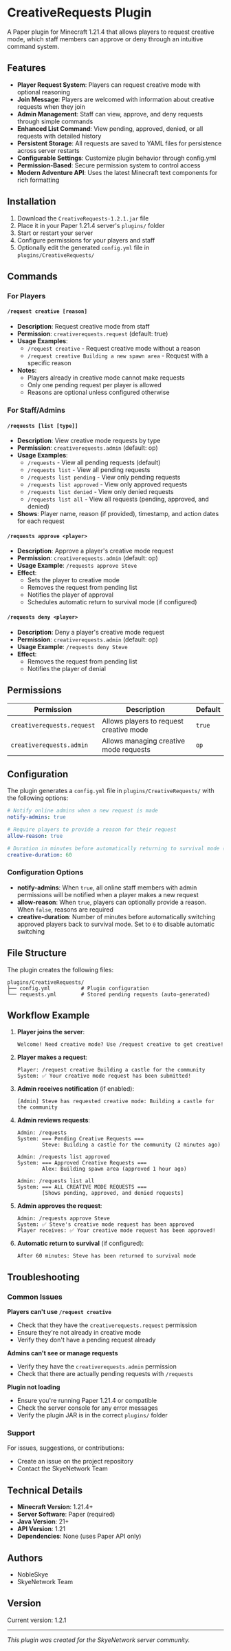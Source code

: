 # CreativeRequests Plugin

A Paper plugin for Minecraft 1.21.4 that allows players to request creative mode, which staff members can approve or deny through an intuitive command system.

## Features

- **Player Request System**: Players can request creative mode with optional reasoning
- **Join Message**: Players are welcomed with information about creative requests when they join
- **Admin Management**: Staff can view, approve, and deny requests through simple commands
- **Enhanced List Command**: View pending, approved, denied, or all requests with detailed history
- **Persistent Storage**: All requests are saved to YAML files for persistence across server restarts
- **Configurable Settings**: Customize plugin behavior through config.yml
- **Permission-Based**: Secure permission system to control access
- **Modern Adventure API**: Uses the latest Minecraft text components for rich formatting

## Installation

1. Download the `CreativeRequests-1.2.1.jar` file
2. Place it in your Paper 1.21.4 server's `plugins/` folder
3. Start or restart your server
4. Configure permissions for your players and staff
5. Optionally edit the generated `config.yml` file in `plugins/CreativeRequests/`

## Commands

### For Players

#### `/request creative [reason]`
- **Description**: Request creative mode from staff
- **Permission**: `creativerequests.request` (default: true)
- **Usage Examples**:
  - `/request creative` - Request creative mode without a reason
  - `/request creative Building a new spawn area` - Request with a specific reason
- **Notes**: 
  - Players already in creative mode cannot make requests
  - Only one pending request per player is allowed
  - Reasons are optional unless configured otherwise

### For Staff/Admins

#### `/requests [list [type]]`
- **Description**: View creative mode requests by type
- **Permission**: `creativerequests.admin` (default: op)
- **Usage Examples**:
  - `/requests` - View all pending requests (default)
  - `/requests list` - View all pending requests
  - `/requests list pending` - View only pending requests
  - `/requests list approved` - View only approved requests
  - `/requests list denied` - View only denied requests
  - `/requests list all` - View all requests (pending, approved, and denied)
- **Shows**: Player name, reason (if provided), timestamp, and action dates for each request

#### `/requests approve <player>`
- **Description**: Approve a player's creative mode request
- **Permission**: `creativerequests.admin` (default: op)
- **Usage Example**: `/requests approve Steve`
- **Effect**: 
  - Sets the player to creative mode
  - Removes the request from pending list
  - Notifies the player of approval
  - Schedules automatic return to survival mode (if configured)

#### `/requests deny <player>`
- **Description**: Deny a player's creative mode request
- **Permission**: `creativerequests.admin` (default: op)
- **Usage Example**: `/requests deny Steve`
- **Effect**: 
  - Removes the request from pending list
  - Notifies the player of denial

## Permissions

| Permission | Description | Default |
|------------|-------------|---------|
| `creativerequests.request` | Allows players to request creative mode | `true` |
| `creativerequests.admin` | Allows managing creative mode requests | `op` |

## Configuration

The plugin generates a `config.yml` file in `plugins/CreativeRequests/` with the following options:

```yaml
# Notify online admins when a new request is made
notify-admins: true

# Require players to provide a reason for their request
allow-reason: true

# Duration in minutes before automatically returning to survival mode (0 = never)
creative-duration: 60
```

### Configuration Options

- **notify-admins**: When `true`, all online staff members with admin permissions will be notified when a player makes a new request
- **allow-reason**: When `true`, players can optionally provide a reason. When `false`, reasons are required
- **creative-duration**: Number of minutes before automatically switching approved players back to survival mode. Set to `0` to disable automatic switching

## File Structure

The plugin creates the following files:

```
plugins/CreativeRequests/
├── config.yml          # Plugin configuration
└── requests.yml        # Stored pending requests (auto-generated)
```

## Workflow Example

1. **Player joins the server**:
   ```
   Welcome! Need creative mode? Use /request creative to get creative!
   ```

2. **Player makes a request**:
   ```
   Player: /request creative Building a castle for the community
   System: ✅ Your creative mode request has been submitted!
   ```

3. **Admin receives notification** (if enabled):
   ```
   [Admin] Steve has requested creative mode: Building a castle for the community
   ```

4. **Admin reviews requests**:
   ```
   Admin: /requests
   System: === Pending Creative Requests ===
           Steve: Building a castle for the community (2 minutes ago)
   
   Admin: /requests list approved
   System: === Approved Creative Requests ===
           Alex: Building spawn area (approved 1 hour ago)
   
   Admin: /requests list all
   System: === ALL CREATIVE MODE REQUESTS ===
           [Shows pending, approved, and denied requests]
   ```

5. **Admin approves the request**:
   ```
   Admin: /requests approve Steve
   System: ✅ Steve's creative mode request has been approved
   Player receives: ✅ Your creative mode request has been approved!
   ```

6. **Automatic return to survival** (if configured):
   ```
   After 60 minutes: Steve has been returned to survival mode
   ```

## Troubleshooting

### Common Issues

**Players can't use `/request creative`**
- Check that they have the `creativerequests.request` permission
- Ensure they're not already in creative mode
- Verify they don't have a pending request already

**Admins can't see or manage requests**
- Verify they have the `creativerequests.admin` permission
- Check that there are actually pending requests with `/requests`

**Plugin not loading**
- Ensure you're running Paper 1.21.4 or compatible
- Check the server console for any error messages
- Verify the plugin JAR is in the correct `plugins/` folder

### Support

For issues, suggestions, or contributions:
- Create an issue on the project repository
- Contact the SkyeNetwork Team

## Technical Details

- **Minecraft Version**: 1.21.4+
- **Server Software**: Paper (required)
- **Java Version**: 21+
- **API Version**: 1.21
- **Dependencies**: None (uses Paper API only)

## Authors

- NobleSkye
- SkyeNetwork Team

## Version

Current version: 1.2.1

---

*This plugin was created for the SkyeNetwork server community.*
